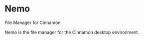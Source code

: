 Nemo
====
File Manager for Cinnamon

Nemo is the file manager for the Cinnamon desktop environment. 
